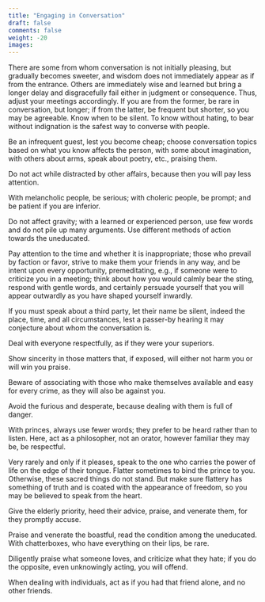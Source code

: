 ```yaml
---
title: "Engaging in Conversation"
draft: false
comments: false
weight: -20
images:
---
```


There are some from whom conversation is not initially pleasing, but gradually becomes sweeter, and wisdom does not immediately appear as if from the entrance. Others are immediately wise and learned but bring a longer delay and disgracefully fail either in judgment or consequence. Thus, adjust your meetings accordingly. If you are from the former, be rare in conversation, but longer; if from the latter, be frequent but shorter, so you may be agreeable.
Know when to be silent. To know without hating, to bear without indignation is the safest way to converse with people.

Be an infrequent guest, lest you become cheap; choose conversation topics based on what you know affects the person, with some about imagination, with others about arms, speak about poetry, etc., praising them.

Do not act while distracted by other affairs, because then you will pay less attention.

With melancholic people, be serious; with choleric people, be prompt; and be patient if you are inferior.

Do not affect gravity; with a learned or experienced person, use few words and do not pile up many arguments. Use different methods of action towards the uneducated.

Pay attention to the time and whether it is inappropriate; those who prevail by faction or favor, strive to make them your friends in any way, and be intent upon every opportunity, premeditating, e.g., if someone were to criticize you in a meeting; think about how you would calmly bear the sting, respond with gentle words, and certainly persuade yourself that you will appear outwardly as you have shaped yourself inwardly.

If you must speak about a third party, let their name be silent, indeed the place, time, and all circumstances, lest a passer-by hearing it may conjecture about whom the conversation is.

Deal with everyone respectfully, as if they were your superiors.

Show sincerity in those matters that, if exposed, will either not harm you or will win you praise.

Beware of associating with those who make themselves available and easy for every crime, as they will also be against you.

Avoid the furious and desperate, because dealing with them is full of danger.

With princes, always use fewer words; they prefer to be heard rather than to listen. Here, act as a philosopher, not an orator, however familiar they may be, be respectful.

Very rarely and only if it pleases, speak to the one who carries the power of life on the edge of their tongue. Flatter sometimes to bind the prince to you. Otherwise, these sacred things do not stand. But make sure flattery has something of truth and is coated with the appearance of freedom, so you may be believed to speak from the heart.

Give the elderly priority, heed their advice, praise, and venerate them, for they promptly accuse.

Praise and venerate the boastful, read the condition among the uneducated. With chatterboxes, who have everything on their lips, be rare.

Diligently praise what someone loves, and criticize what they hate; if you do the opposite, even unknowingly acting, you will offend.

When dealing with individuals, act as if you had that friend alone, and no other friends.